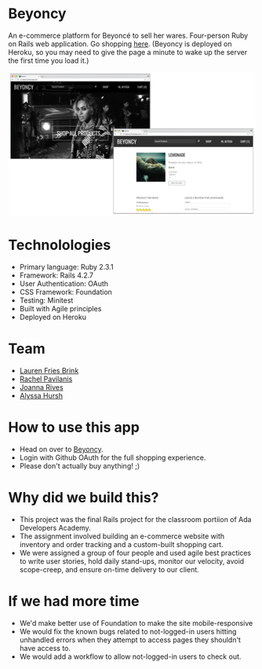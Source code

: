 # Beyoncy
An e-commerce platform for Beyoncé to sell her wares. Four-person Ruby on Rails web application. Go shopping [here](http://beyoncy.herokuapp.com/). (Beyoncy is deployed on Heroku, so you may need to give the page a minute to wake up the server the first time you load it.)

![Beyoncy Screenshots](/beyoncy.png?raw=true "Beyoncy screenshots")

# Technolologies
* Primary language: Ruby 2.3.1
* Framework: Rails 4.2.7
* User Authentication: OAuth
* CSS Framework: Foundation
* Testing: Minitest
* Built with Agile principles
* Deployed on Heroku

# Team
* [Lauren Fries Brink](https://github.com/laurenfb)
* [Rachel Pavilanis](https://github.com/rpavilanis)
* [Joanna Rives](https://github.com/jm-rives)
* [Alyssa Hursh](https://github.com/alyssahursh)

# How to use this app
* Head on over to [Beyoncy](http://beyoncy.herokuapp.com/). 
* Login with Github OAuth for the full shopping experience.
* Please don't actually buy anything! ;)

# Why did we build this?
* This project was the final Rails project for the classroom portiion of Ada Developers Academy.
* The assignment involved building an e-commerce website with inventory and order tracking and a custom-built shopping cart.
* We were assigned a group of four people and used agile best practices to write user stories, hold daily stand-ups, monitor our velocity, avoid scope-creep, and ensure on-time delivery to our client.

# If we had more time
* We'd make better use of Foundation to make the site mobile-responsive
* We would fix the known bugs related to not-logged-in users hitting unhandled errors when they attempt to access pages they shouldn't have access to.
* We would add a workflow to allow not-logged-in users to check out.
